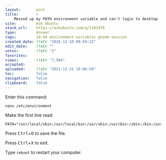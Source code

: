 ```yaml
---
layout:       post
title:        >
    Messed up my PATH environment variable and can't login to desktop
site:         Ask Ubuntu
stack_url:    https://askubuntu.com/q/1102976
type:         Answer
tags:         18.04 environment-variables gnome-session
created_date: !!str "2018-12-19 00:50:22"
edit_date:    !!str ""
votes:        !!str "2"
favorites:    
views:        !!str "7,504"
accepted:     
uploaded:     !!str "2021-12-31 19:06:59"
toc:          false
navigation:   false
clipboard:    false
---
```


Enter this command:

``` 
nano /etc/environment

```

Make the first line read:

``` 
PATH="/usr/local/sbin:/usr/local/bin:/usr/sbin:/usr/bin:/sbin:/bin:/usr/games:/usr/local/games:/snap/bin:"

```

Press <kbd>Ctrl</kbd>+<kbd>O</kbd> to save the file.

Press <kbd>Ctrl</kbd>+<kbd>X</kbd> to exit.

Type `reboot` to restart your computer.
